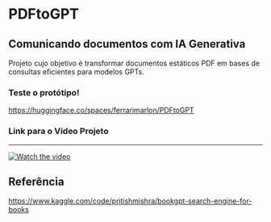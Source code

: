 # PDFtoGPT
## Comunicando documentos com IA Generativa
Projeto cujo objetivo é transformar documentos estáticos PDF em bases de consultas eficientes para modelos GPTs.
### Teste o protótipo!
https://huggingface.co/spaces/ferrarimarlon/PDFtoGPT
### Link para o Vídeo Projeto
<hr>

[![Watch the video](https://img.youtube.com/vi/0xqh9Wfi4hw/0.jpg)](https://www.youtube.com/watch?v=0xqh9Wfi4hw)

## Referência
https://www.kaggle.com/code/pritishmishra/bookgpt-search-engine-for-books

